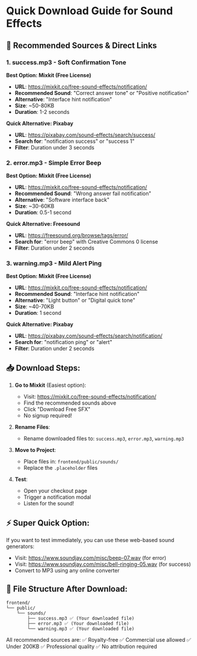 # Quick Download Guide for Sound Effects

## 🎵 Recommended Sources & Direct Links

### 1. **success.mp3** - Soft Confirmation Tone
**Best Option: Mixkit (Free License)**
- **URL**: https://mixkit.co/free-sound-effects/notification/
- **Recommended Sound**: "Correct answer tone" or "Positive notification"
- **Alternative**: "Interface hint notification"
- **Size**: ~50-80KB
- **Duration**: 1-2 seconds

**Quick Alternative: Pixabay**
- **URL**: https://pixabay.com/sound-effects/search/success/
- **Search for**: "notification success" or "success 1"
- **Filter**: Duration under 3 seconds

### 2. **error.mp3** - Simple Error Beep
**Best Option: Mixkit (Free License)**
- **URL**: https://mixkit.co/free-sound-effects/notification/
- **Recommended Sound**: "Wrong answer fail notification"
- **Alternative**: "Software interface back"
- **Size**: ~30-60KB
- **Duration**: 0.5-1 second

**Quick Alternative: Freesound**
- **URL**: https://freesound.org/browse/tags/error/
- **Search for**: "error beep" with Creative Commons 0 license
- **Filter**: Duration under 2 seconds

### 3. **warning.mp3** - Mild Alert Ping
**Best Option: Mixkit (Free License)**
- **URL**: https://mixkit.co/free-sound-effects/notification/
- **Recommended Sound**: "Interface hint notification"
- **Alternative**: "Light button" or "Digital quick tone"
- **Size**: ~40-70KB
- **Duration**: 1 second

**Quick Alternative: Pixabay**
- **URL**: https://pixabay.com/sound-effects/search/notification/
- **Search for**: "notification ping" or "alert"
- **Filter**: Duration under 2 seconds

## 📥 Download Steps:

1. **Go to Mixkit** (Easiest option):
   - Visit: https://mixkit.co/free-sound-effects/notification/
   - Find the recommended sounds above
   - Click "Download Free SFX"
   - No signup required!

2. **Rename Files**:
   - Rename downloaded files to: `success.mp3`, `error.mp3`, `warning.mp3`

3. **Move to Project**:
   - Place files in: `frontend/public/sounds/`
   - Replace the `.placeholder` files

4. **Test**:
   - Open your checkout page
   - Trigger a notification modal
   - Listen for the sound!

## ⚡ Super Quick Option:
If you want to test immediately, you can use these web-based sound generators:
- Visit: https://www.soundjay.com/misc/beep-07.wav (for error)
- Visit: https://www.soundjay.com/misc/bell-ringing-05.wav (for success)
- Convert to MP3 using any online converter

## 🔧 File Structure After Download:
```
frontend/
└── public/
    └── sounds/
        ├── success.mp3 ✅ (Your downloaded file)
        ├── error.mp3 ✅ (Your downloaded file)
        └── warning.mp3 ✅ (Your downloaded file)
```

All recommended sources are:
✅ Royalty-free
✅ Commercial use allowed
✅ Under 200KB
✅ Professional quality
✅ No attribution required
